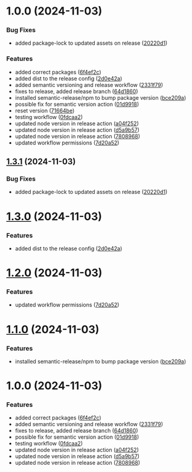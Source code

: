 # 1.0.0 (2024-11-03)


### Bug Fixes

* added package-lock to updated assets on release ([20220d1](https://github.com/Sxmmm/test-package/commit/20220d175afbbd85f41e421dc4f80405807b78f1))


### Features

* added correct packages ([6f4ef2c](https://github.com/Sxmmm/test-package/commit/6f4ef2c0a96fefb5cd5ad37d1c9c6d2c69ad0a45))
* added dist to the release config ([2d0e42a](https://github.com/Sxmmm/test-package/commit/2d0e42a24f5a1d3457fb4c66f6982da012906109))
* added semantic versioning and release workflow ([2331f79](https://github.com/Sxmmm/test-package/commit/2331f79be48e8a33a90aa6dca4b2c2e124da643f))
* fixes to release, added release branch ([64d1860](https://github.com/Sxmmm/test-package/commit/64d1860a7bf5b984532ad868e6962709c6e8b00e))
* installed semantic-release/npm to bump package version ([bce209a](https://github.com/Sxmmm/test-package/commit/bce209aa63c9d70923b59f35b6b01058762064d9))
* possible fix for semantic version action ([01d9918](https://github.com/Sxmmm/test-package/commit/01d99183744decb580f512a841a6abc67c11a881))
* reset version ([71664be](https://github.com/Sxmmm/test-package/commit/71664be133d83b1f4d54de2263c28a27d7019381))
* testing workflow ([0fdcaa2](https://github.com/Sxmmm/test-package/commit/0fdcaa2b5e49f365189ac6b583c8a7db5715e3fa))
* updated node version in release action ([a04f252](https://github.com/Sxmmm/test-package/commit/a04f2524be303258a14df99603393b51aa1c7fac))
* updated node version in release action ([d5a9b57](https://github.com/Sxmmm/test-package/commit/d5a9b577b0b755e3179785892bfc7bcbef84ebf5))
* updated node version in release action ([7808968](https://github.com/Sxmmm/test-package/commit/78089680e644cf74c17fac8664d774f0eecfb8ce))
* updated workflow permissions ([7d20a52](https://github.com/Sxmmm/test-package/commit/7d20a526b9a18d4c9c99d78a9a4002fbdf5f6a14))

## [1.3.1](https://github.com/Sxmmm/test-package/compare/v1.3.0...v1.3.1) (2024-11-03)


### Bug Fixes

* added package-lock to updated assets on release ([20220d1](https://github.com/Sxmmm/test-package/commit/20220d175afbbd85f41e421dc4f80405807b78f1))

# [1.3.0](https://github.com/Sxmmm/test-package/compare/v1.2.0...v1.3.0) (2024-11-03)


### Features

* added dist to the release config ([2d0e42a](https://github.com/Sxmmm/test-package/commit/2d0e42a24f5a1d3457fb4c66f6982da012906109))

# [1.2.0](https://github.com/Sxmmm/test-package/compare/v1.1.0...v1.2.0) (2024-11-03)


### Features

* updated workflow permissions ([7d20a52](https://github.com/Sxmmm/test-package/commit/7d20a526b9a18d4c9c99d78a9a4002fbdf5f6a14))

# [1.1.0](https://github.com/Sxmmm/test-package/compare/v1.0.0...v1.1.0) (2024-11-03)


### Features

* installed semantic-release/npm to bump package version ([bce209a](https://github.com/Sxmmm/test-package/commit/bce209aa63c9d70923b59f35b6b01058762064d9))

# 1.0.0 (2024-11-03)


### Features

* added correct packages ([6f4ef2c](https://github.com/Sxmmm/test-package/commit/6f4ef2c0a96fefb5cd5ad37d1c9c6d2c69ad0a45))
* added semantic versioning and release workflow ([2331f79](https://github.com/Sxmmm/test-package/commit/2331f79be48e8a33a90aa6dca4b2c2e124da643f))
* fixes to release, added release branch ([64d1860](https://github.com/Sxmmm/test-package/commit/64d1860a7bf5b984532ad868e6962709c6e8b00e))
* possible fix for semantic version action ([01d9918](https://github.com/Sxmmm/test-package/commit/01d99183744decb580f512a841a6abc67c11a881))
* testing workflow ([0fdcaa2](https://github.com/Sxmmm/test-package/commit/0fdcaa2b5e49f365189ac6b583c8a7db5715e3fa))
* updated node version in release action ([a04f252](https://github.com/Sxmmm/test-package/commit/a04f2524be303258a14df99603393b51aa1c7fac))
* updated node version in release action ([d5a9b57](https://github.com/Sxmmm/test-package/commit/d5a9b577b0b755e3179785892bfc7bcbef84ebf5))
* updated node version in release action ([7808968](https://github.com/Sxmmm/test-package/commit/78089680e644cf74c17fac8664d774f0eecfb8ce))

